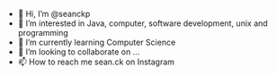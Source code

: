 - 👋 Hi, I’m @seanckp
- 👀 I’m interested in Java, computer, software development, unix and programming
- 🌱 I’m currently learning Computer Science
- 💞️ I’m looking to collaborate on ...
- 📫 How to reach me sean.ck on Instagram

<!---
seanckp/seanckp is a ✨ special ✨ repository because its `README.md` (this file) appears on your GitHub profile.
You can click the Preview link to take a look at your changes.
--->

